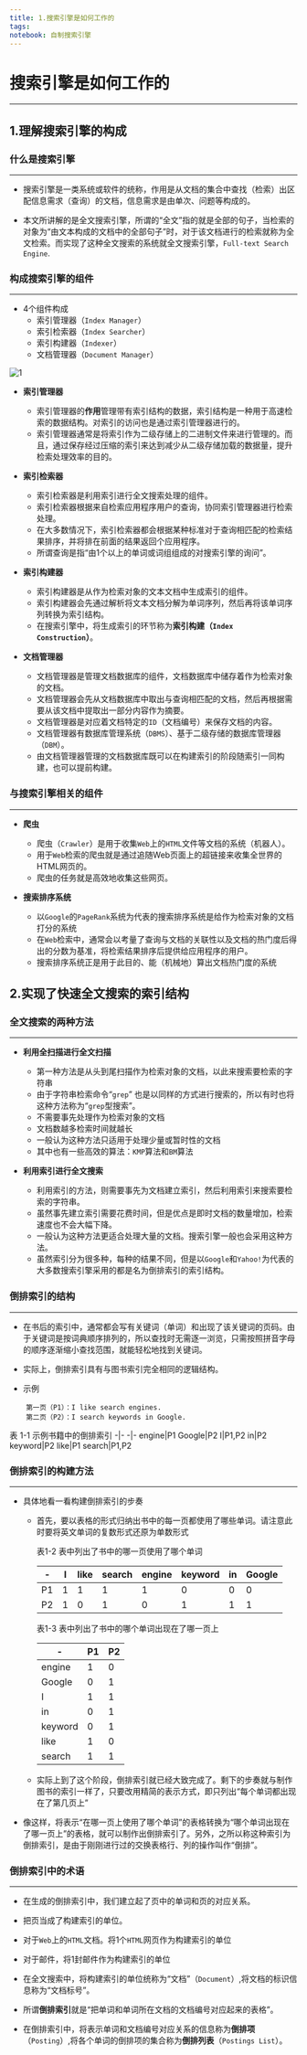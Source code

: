 ```yaml
---
title: 1.搜索引擎是如何工作的
tags: 
notebook: 自制搜索引擎 
---
```


# 搜索引擎是如何工作的
---

## 1.理解搜索引擎的构成

### 什么是搜索引擎

---

* 搜索引擎是一类系统或软件的统称，作用是从文档的集合中查找（检索）出区配信息需求（查询）的文档，信息需求是由单次、问题等构成的。

* 本文所讲解的是全文搜索引擎，所谓的“全文”指的就是全部的句子，当检索的对象为“由文本构成的文档中的全部句子”时，对于该文档进行的检索就称为全文检索。而实现了这种全文搜索的系统就全文搜索引擎，`Full-text Search Engine`.

### 构成搜索引擎的组件

---

* 4个组件构成
  * 索引管理器（`Index Manager`）
  * 索引检索器（`Index Searcher`）
  * 索引构建器（`Indexer`）
  * 文档管理器（`Document Manager`）

![1](https://pic.downk.cc/item/5e31a38f2fb38b8c3cea925f.png)

* **索引管理器**
  * 索引管理器的**作用**管理带有索引结构的数据，索引结构是一种用于高速检索的数据结构。对索引的访问也是通过索引管理器进行的。
  * 索引管理器通常是将索引作为二级存储上的二进制文件来进行管理的。而且，通过保存经过压缩的索引来达到减少从二级存储加载的数据量，提升检索处理效率的目的。

* **索引检索器**
  * 索引检索器是利用索引进行全文搜索处理的组件。
  * 索引检索器根据来自检索应用程序用户的查询，协同索引管理器进行检索处理。
  * 在大多数情况下，索引检索器都会根据某种标准对于查询相匹配的检索结果排序，并将排在前面的结果返回个应用程序。
  * 所谓查询是指“由1个以上的单词或词组组成的对搜索引擎的询问”。

* **索引构建器**
  * 索引构建器是从作为检索对象的文本文档中生成索引的组件。
  * 索引构建器会先通过解析将文本文档分解为单词序列，然后再将该单词序列转换为索引结构。
  * 在搜索引擎中，将生成索引的环节称为**索引构建（`Index Construction`）**。

* **文档管理器**
  * 文档管理器是管理文档数据库的组件，文档数据库中储存着作为检索对象的文档。
  * 文档管理器会先从文档数据库中取出与查询相匹配的文档，然后再根据需要从该文档中提取出一部分内容作为摘要。
  * 文档管理器是对应着文档特定的`ID`（文档编号）来保存文档的内容。
  * 文档管理器有数据库管理系统（`DBMS`）、基于二级存储的数据库管理器（`DBM`）。
  * 由文档管理器管理的文档数据库既可以在构建索引的阶段随索引一同构建，也可以提前构建。

### 与搜索引擎相关的组件

---

* **爬虫**
  * 爬虫（`Crawler`）是用于收集`Web`上的`HTML`文件等文档的系统（机器人）。
  * 用于`Web`检索的爬虫就是通过追随Web页面上的超链接来收集全世界的HTML网页的。
  * 爬虫的任务就是高效地收集这些网页。

* **搜索排序系统**
  * 以`Google`的`PageRank`系统为代表的搜索排序系统是给作为检索对象的文档打分的系统
  * 在`Web`检索中，通常会以考量了查询与文档的关联性以及文档的热门度后得出的分数为基准，将检索结果排序后提供给应用程序的用户。
  * 搜索排序系统正是用于此目的、能（机械地）算出文档热门度的系统

## 2.实现了快速全文搜索的索引结构

### 全文搜索的两种方法

---

* **利用全扫描进行全文扫描**
  * 第一种方法是从头到尾扫描作为检索对象的文档，以此来搜索要检索的字符串
  * 由于字符串检索命令“`grep`” 也是以同样的方式进行搜索的，所以有时也将这种方法称为“`grep`型搜索”。
  * 不需要事先处理作为检索对象的文档
  * 文档数越多检索时间就越长
  * 一般认为这种方法只适用于处理少量或暂时性的文档
  * 其中也有一些高效的算法：`KMP`算法和`BM`算法

* **利用索引进行全文搜索**
  * 利用索引的方法，则需要事先为文档建立索引，然后利用索引来搜索要检索的字符串。
  * 虽然事先建立索引需要花费时间，但是优点是即时文档的数量增加，检索速度也不会大幅下降。
  * 一般认为这种方法更适合处理大量的文档。搜索引擎一般也会采用这种方法。
  * 虽然索引分为很多种，每种的结果不同，但是以`Google`和`Yahoo!`为代表的大多数搜索引擎采用的都是名为倒排索引的索引结构。

### 倒排索引的结构

---

* 在书后的索引中，通常都会写有关键词（单词）和出现了该关键词的页码。由于关键词是按词典顺序排列的，所以查找时无需逐一浏览，只需按照拼音字母的顺序逐渐缩小查找范围，就能轻松地找到关键词。
* 实际上，倒排索引具有与图书索引完全相同的逻辑结构。

* 示例

```
    第一页（P1）：I like search engines.
    第二页（P2）：I search keywords in Google.
```

表 1-1 示例书籍中的倒排索引
-|-
-|-
engine|P1
Google|P2
I|P1,P2
in|P2
keyword|P2
like|P1
search|P1,P2

### 倒排索引的构建方法

---

* 具体地看一看构建倒排索引的步奏
  * 首先，要以表格的形式归纳出书中的每一页都使用了哪些单词。请注意此时要将英文单词的复数形式还原为单数形式

    表1-2 表中列出了书中的哪一页使用了哪个单词
     
    -|I|like|search|engine|keyword|in|Google
    -|-|-|-|-|-|-|-
    P1|1|1|1|1|0|0|0
    P2|1|0|1|0|1|1|1

    表1-3 表中列出了书中的哪个单词出现在了哪一页上

    -|P1|P2
    -|-|-
    engine|1|0
    Google|0|1
    I|1|1
    in|0|1
    keyword|0|1
    like|1|0
    search|1|1
    
  * 实际上到了这个阶段，倒排索引就已经大致完成了。剩下的步奏就与制作图书的索引一样了，只要改用精简的表示方式，即只列出“每个单词都出现在了第几页上”
 
* 像这样，将表示“在哪一页上使用了哪个单词”的表格转换为“哪个单词出现在了哪一页上”的表格，就可以制作出倒排索引了。另外，之所以称这种索引为倒排索引，是由于刚刚进行过的交换表格行、列的操作叫作“倒排”。


### 倒排索引中的术语

---

* 在生成的倒排索引中，我们建立起了页中的单词和页的对应关系。
* 把页当成了构建索引的单位。
* 对于`Web`上的`HTML`文档。将1个`HTML`网页作为构建索引的单位
* 对于邮件，将1封邮件作为构建索引的单位

* 在全文搜索中，将构建索引的单位统称为“文档”（`Document`）,将文档的标识信息称为“文档标号”。
* 所谓**倒排索引**就是“把单词和单词所在文档的文档编号对应起来的表格”。

* 在倒排索引中，将表示单词和文档编号对应关系的信息称为**倒排项**（`Posting`）,将各个单词的倒排项的集合称为**倒排列表**（`Postings List`）。